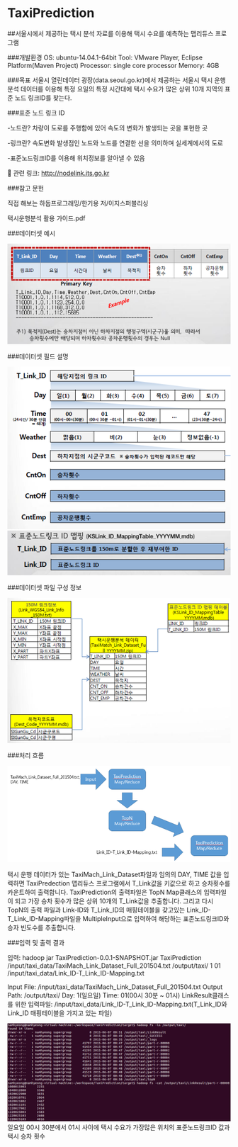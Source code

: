 # TaxiPrediction
##서울시에서 제공하는 택시 분석 자료를 이용해 택시 수요를 예측하는 맵리듀스 프로그램

###개발환경
OS: ubuntu-14.04.1-64bit
Tool: VMware Player, Eclipse Platform(Maven Project)
Processor: single core processor
Memory: 4GB

###목표
서울시 열린데이터 광장(data.seoul.go.kr)에서 제공하는 서울시 택시 운행 분석 데이터를 이용해 특정 요일의 특정 시간대에 택시 수요가 많은 상위 10개 지역의 표준 노드 링크ID를 찾는다.



###표준 노드 링크 ID

-노드란? 차량이 도로를 주행함에 있어 속도의 변화가 발생되는 곳을 표현한 곳

-링크란? 속도변화 발생점인 노드와 노드를 연결한 선을 의미하며 실세계에서의 도로

-표준노드링크ID를 이용해 위치정보를 알아낼 수 있음
	
	관련 링크: http://nodelink.its.go.kr





###참고 문헌

직접 해보는 하둡프로그래밍/한기용 저/이지스퍼블리싱

택시운행분석 활용 가이드.pdf





###데이터셋 예시

![alt text](screenshots/1.png)





###데이터셋 필드 설명

![alt text](screenshots/2.png)
![alt text](screenshots/3.png)





###데이터셋 파일 구성 정보

![alt text](screenshots/4.png)





###처리 흐름

![alt text](screenshots/5.png)

택시 운행 데이터가 있는 TaxiMach_Link_Dataset파일과 임의의 DAY, TIME 값을 입력하면 TaxiPredection 맵리듀스 프로그램에서 T_Link값을 키값으로 하고 승차횟수를 카운트하여 출력합니다. TaxiPrediction의 출력파일은 TopN Map클래스의 입력파일이 되고 가장 승차 횟수가 많은 상위 10개의 T_Link값을 추출합니다. 그리고 다시 TopN의 출력 파일과 Link-ID와 T_Link_ID의 매핑테이블을 갖고있는 Link_ID-T_Link_ID-Mapping파일을 MultipleInput으로 입력하여 해당하는 표존노드링크ID와 승자 빈도수를 추출합니다.





###입력 및 출력 결과

입력: hadoop jar TaxiPrediction-0.0.1-SNAPSHOT.jar TaxiPrediction /input/taxi_data/TaxiMach_Link_Dataset_Full_201504.txt /output/taxi/ 1 01 /input/taxi_data/Link_ID-T_Link_ID-Mapping.txt

Input File: /input/taxi_data/TaxiMach_Link_Dataset_Full_201504.txt
Output Path: /output/taxi/
Day: 1(일요일)
Time: 01(00시 30분 ~ 01시)
LinkResult클래스를 위한 입력파일: /input/taxi_data/Link_ID-T_Link_ID-Mapping.txt(T_Link_ID와 Link_ID 매핑테이블을 가지고 있는 파일)

![alt text](screenshots/6.png)
일요일 00시 30분에서 01시 사이에 택시 수요가 가장많은 위치의 표준노드링크ID 값과 택시 승차 횟수
